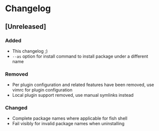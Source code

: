 # Changelog

<!-- Based on https://keepachangelog.com/en/1.0.0/ -->

## [Unreleased]

### Added
- This changelog ;)
- `--as` option for install command to install package under a different name

### Removed
- Per plugin configuration and related features have been removed, use vimrc for plugin configuration
- Local plugin support removed, use manual symlinks instead

### Changed
- Complete package names where applicable for fish shell
- Fail visibly for invalid package names when uninstalling
